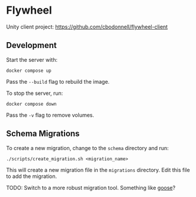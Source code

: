 # Flywheel

Unity client project: https://github.com/cbodonnell/flywheel-client

## Development

Start the server with:
```
docker compose up
```

Pass the `--build` flag to rebuild the image.

To stop the server, run:
```
docker compose down
```

Pass the `-v` flag to remove volumes.

## Schema Migrations

To create a new migration, change to the `schema` directory and run:
```
./scripts/create_migration.sh <migration_name>
```

This will create a new migration file in the `migrations` directory. Edit this file to add the migration.

TODO: Switch to a more robust migration tool. Something like [goose](https://github.com/pressly/goose)?
